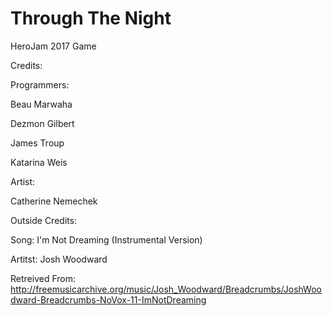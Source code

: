 # Through The Night
HeroJam 2017 Game

Credits:

Programmers:

Beau Marwaha

Dezmon Gilbert

James Troup

Katarina Weis



Artist:

Catherine Nemechek



Outside Credits:

Song: I'm Not Dreaming (Instrumental Version)

Artitst:  Josh Woodward

Retreived From: http://freemusicarchive.org/music/Josh_Woodward/Breadcrumbs/JoshWoodward-Breadcrumbs-NoVox-11-ImNotDreaming
